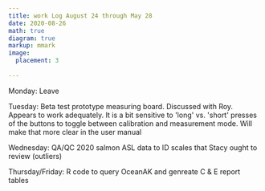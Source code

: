 ```yaml
---
title: work Log August 24 through May 28
date: 2020-08-26
math: true
diagram: true
markup: mmark
image:
  placement: 3
  
---
```


Monday: Leave 

Tuesday: Beta test prototype measuring board. Discussed with Roy. Appears to work adequately. It is a bit sensitive to 'long' vs. 'short' presses of the buttons to toggle between calibration and measurement mode. Will make that more clear in the user manual

Wednesday: QA/QC 2020 salmon ASL data to ID scales that Stacy ought to review (outliers)

Thursday/Friday: R code to query OceanAK and genreate C & E report tables  
